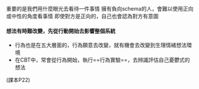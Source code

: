 重要的是我們用什麼眼光去看待一件事情
擁有負向schema的人，會難以使用正向或中性的角度看事情
即使對方是正向的，自己也會認為對方有意圖

#### 想法有時難改變，先從行動開始去影響整個系統
- 行為也是在五大層面的，行為願意去改變，就有機會去改變到生理情緒想法環境
- 在CBT中，常會從行為開始，執行==行為實驗==，去辨識評估自己憂鬱式的想法

(課本P22)

